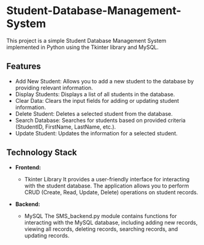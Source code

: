 # Student-Database-Management-System
This project is a simple Student Database Management System implemented in Python using the Tkinter library  and MySQL.

## Features

* Add New Student: Allows you to add a new student to the database by providing relevant information.
* Display Students: Displays a list of all students in the database.
* Clear Data: Clears the input fields for adding or updating student information.
* Delete Student: Deletes a selected student from the database.
* Search Database: Searches for students based on provided criteria (StudentID, FirstName, LastName, etc.).
* Update Student: Updates the information for a selected student.


## Technology Stack

- **Frontend:**
   * Tkinter Library
  It provides a user-friendly interface for interacting with the student database. The application allows you to perform CRUD (Create, Read, Update, Delete) operations on student records.



- **Backend:**
  * MySQL
The SMS_backend.py module contains functions for interacting with the MySQL database, including adding new records, viewing all records, deleting records, searching records, and updating records.
